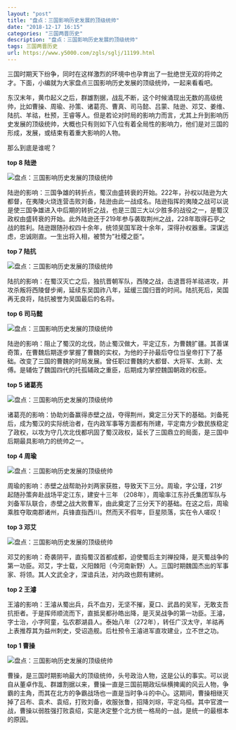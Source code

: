 ```yaml
---
layout: "post"
title: "盘点：三国影响历史发展的顶级统帅"
date: "2018-12-17 16:15"
categories: "三国两晋历史"
description: "盘点：三国影响历史发展的顶级统帅"
tags: 三国两晋历史
url: https://www.y5000.com/zgls/sglj/11199.html
---
```






三国时期天下纷争，同时在这样激烈的环境中也孕育出了一批绝世无双的将帅之才。下面，小编就为大家盘点三国影响历史发展的顶级统帅，一起来看看吧。

东汉末年，黄巾起义之后，群雄割据，战乱不断，这个时候涌现出无数的高级统帅，比如曹操、周瑜、孙策、诸葛亮、曹真、司马懿、吕蒙、陆逊、邓艾、姜维、陆抗、羊祜，杜预，王睿等人。但是若论对时局的影响力而言，尤其上升到影响历史发展的顶级统帅，大概也只有则如下八位有着全局性的影响力，他们是对三国的形成，发展，或结束有着重大影响的人物。

那么到底是谁呢？

**top 8 陆逊**

![盘点：三国影响历史发展的顶级统帅](/uploads/allimg/170118/6-1F11Q0260W92.JPG)

陆逊的影响：三国争雄的转折点，蜀汉由盛转衰的开始。222年，孙权以陆逊为大都督，在夷陵火烧连营击败刘备，陆逊由此一战成名。陆逊指挥的夷陵之战可以说是使三国争雄进入中后期的转折之战，也是三国三大以少胜多的战役之一，是蜀汉政权由盛转衰的开始。此外陆逊还于219年参与袭取荆州之战，228年取得石亭之战的胜利。陆逊跟随孙权四十余年，统领吴国军政十余年，深得孙权器重。深谋远虑，忠诚刚直。一生出将入相，被赞为”社稷之臣“。

**top 7 陆抗**

![盘点：三国影响历史发展的顶级统帅](/uploads/allimg/170118/6-1F11Q0263YW.JPG)

陆抗的影响：在蜀汉灭亡之后，独抗晋朝军队，西陵之战，击退晋将羊祜进攻，并攻杀叛将西陵督步阐，延续东吴国祚八年，延缓三国归晋的时间。陆抗死后，吴国再无良将，陆抗被誉为吴国最后的名将。

**top 6 司马懿**

![盘点：三国影响历史发展的顶级统帅](/uploads/allimg/170118/6-1F11Q02F4N0.JPG)

陆逊的影响：阻止了蜀汉的北伐，防止蜀汉做大，平定辽东，为曹魏扩疆。其善谋奇策，在曹魏后期逐步掌握了曹魏的实权，为他的子孙最后夺位当皇帝打下了基础。改变了三国的曹魏的时局发展。曾任职过曹魏的大都督、大将军、太尉、太傅。是辅佐了魏国四代的托孤辅政之重臣，后期成为掌控魏国朝政的权臣。

**top 5 诸葛亮**

![盘点：三国影响历史发展的顶级统帅](/uploads/allimg/170118/6-1F11Q02P1360.JPG)

诸葛亮的影响：协助刘备赢得赤壁之战，夺得荆州，奠定三分天下的基础。刘备死后，成为蜀汉的实际统治者，在内政军事等方面都有所建，平定南方少数民族稳定了政权，以攻为守几次北伐都巩固了蜀汉政权，延长了三国鼎立的局面，是三国中后期最具影响力的统帅之一。

**top 4 周瑜**

![盘点：三国影响历史发展的顶级统帅](/uploads/allimg/170118/6-1F11Q02T9358.JPG)

周瑜的影响：赤壁之战帮助孙刘两家获胜，导致天下三分。周瑜，字公瑾，21岁起随孙策奔赴战场平定江东，建安十三年
（208年），周瑜率江东孙氏集团军队与刘备军队联合，赤壁之战大败曹军，由此奠定了三分天下的基础。在这之后，周瑜乘胜夺取南郡诸州，兵锋直指西川。然而天不假年，巨星陨落，实在令人嗟叹！

**top 3 邓艾**

![盘点：三国影响历史发展的顶级统帅](/uploads/allimg/170118/6-1F11Q0293X91.JPG)

邓艾的影响：奇袭阴平，直捣蜀汉首都成都，迫使蜀后主刘禅投降，是灭蜀战争的第一功臣。邓艾，字士载，义阳棘阳（今河南新野）人。三国时期魏国杰出的军事家、将领。其人文武全才，深谙兵法，对内政也颇有建树。

**top 2 王濬**

王濬的影响：王濬从蜀出兵，兵不血刃，无坚不摧，夏口、武昌的吴军，无敢支吾抗拒者。于是挥师顺流而下，直抵吴都孙皓出降，是灭吴战争的第一功臣。王濬，字士治，小字阿童，弘农郡湖县人。泰始八年（272年），转任广汉太守，羊祜再上表推荐其为益州刺史，受诏造舰。后杜预令王濬进军直攻建业，立不世之功。

**top 1 曹操**

![盘点：三国影响历史发展的顶级统帅](/uploads/allimg/170118/6-1F11Q03140122.JPG)

曹操，是三国时期影响最大的顶级统帅，头号政治人物，这是公认的事实。可以说自从董卓作乱、群雄割据以来，曹操一直是三国前期政坛纵横捭阖的风云人物，争霸的主角，而其在北方的争霸战场也一直是当时争斗的中心。这期间，曹操相继灭掉了吕布、袁术、袁绍，打败刘备，收服张鲁，招降刘琮，平定乌桓。其中官渡一战，曹操以弱胜强打败袁绍，实是决定整个北方统一格局的一战，是统一的最根本的原因。
